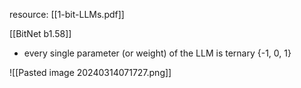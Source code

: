 resource: [[1-bit-LLMs.pdf]]


[[BitNet b1.58]]
- every single parameter (or weight) of the LLM is ternary {-1, 0, 1}

![[Pasted image 20240314071727.png]]
